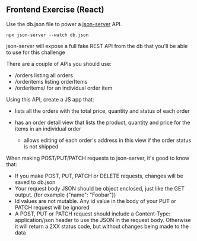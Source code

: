 ## Frontend Exercise (React)

Use the db.json file to power a [json-server](https://github.com/typicode/json-server) API.

`npx json-server --watch db.json`

json-server will expose a full fake REST API from the db that you'll be able to use for this challenge

There are a couple of APIs you should use:

* /orders listing all orders
* /orderitems listing orderItems
* /orderitems/<ID> for an individual order item

Using this API, create a JS app that:

* lists all the orders with the total price, quantity and status of each order

* has an order detail view that lists the product, quantity and price for the items in an individual order
    * allows editing of each order's address in this view if the order status is not shipped



When making POST/PUT/PATCH requests to json-server, it's good to know that:

* If you make POST, PUT, PATCH or DELETE requests, changes will be saved to db.json
* Your request body JSON should be object enclosed, just like the GET output. (for example {"name": "Foobar"})
* Id values are not mutable. Any id value in the body of your PUT or PATCH request will be ignored
* A POST, PUT or PATCH request should include a Content-Type: application/json header to use the JSON in the request body. Otherwise it will return a 2XX status code, but without changes being made to the data

